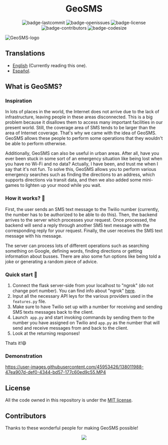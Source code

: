 <h1 align="center">GeoSMS</h1>

<p align="center">
  <img alt="badge-lastcommit" src="https://img.shields.io/github/last-commit/utkm/GeoSMS?style=for-the-badge">
  <img alt="badge-openissues" src="https://img.shields.io/github/issues-raw/utkm/GeoSMS?style=for-the-badge">
  <img alt="badge-license" src="https://img.shields.io/github/license/utkm/GeoSMS?style=for-the-badge">
  <img alt="badge-contributors" src="https://img.shields.io/github/contributors/utkm/GeoSMS?style=for-the-badge">
  <img alt="badge-codesize" src="https://img.shields.io/github/languages/code-size/utkm/GeoSMS?style=for-the-badge">
</p>

<p align"center">
  <img alt="GeoSMS-logo" src="https://user-images.githubusercontent.com/46727048/138494065-30dc6a72-b86d-46ac-8803-d0fecc0f0048.png" />
</p>

## Translations
- [English](https://github.com/utkm/GeoSMS/blob/main/docs/README.md) (Currently reading this one).
- [Español](https://github.com/utkm/GeoSMS/blob/main/docs/README_es.md).

## What is GeoSMS?
### Inspiration
In lots of places in the world, the Internet does not arrive due to the lack of infrastructure, leaving people in these areas disconnected. This is a big problem because it disallows them to access many important facilities in our present world. Still, the coverage area of SMS tends to be larger than the area of Internet coverage. That's why we came with the idea of GeoSMS. GeoSMS allows these people to perform some operations that they wouldn't be able to perform otherwise.

Additionally, GeoSMS can also be useful in urban areas. After all, have you ever been stuck in some sort of an emergency situation like being lost when you have no Wi-Fi and no data? Actually, I have been, and trust me when I say that it's not fun. To solve this, GeoSMS allows you to perform various emergency searches such as finding the directions to an address, which supports directions via transit data, and then we also added some mini-games to lighten up your mood while you wait.

### How it works? 🤔
First, the user sends an SMS text message to the Twilio number (currently, the number has to be authorized to be able to do this). Then, the backend arrives to the server which processes your request. Once processed, the backend will send a reply through another SMS text message with the corresponding reply for your request. Finally, the user receives the SMS text message with his message.

The server can process lots of different operations such as searching something on Google, defining words, finding directions or getting information about busses. There are also some fun options like being told a joke or generating a random piece of advice.

### Quick start 🚀
1. Connect the flask server-side from your localhost to "ngrok" (do not change port number). You can find info about "ngrok" [here](https://ngrok.com/).
2. Input all the necessary API leys for the various providers used in the `features.py` file.
3. Make sure to have Twilio set up with a number for receiving and sending SMS texts messages back to the client.
4. Launch` app.py` and start invoking commands by sending them to the number you have assigned on Twilio and `app.py` as the number that will send and receive messages from and back to the client.
5. Look at the returning responses!

Thats it!😄

### Demonstration

https://user-images.githubusercontent.com/45953426/138011988-47ea907d-def0-4344-bd57-177c60ed9c55.MP4

## License
All the code owned in this repository is under the [MIT license](https://github.com/utkm/GeoSMS/blob/main/LICENSE).

## Contributors
Thanks to these wonderful people for making GeoSMS possible!

<p align="center"><a href="https://github.com/utkm/GeoSMS/graphs/contributors"><img src="https://contrib.rocks/image?repo=utkm/GeoSMS" /></a></p>
